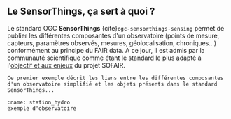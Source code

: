 ## Le SensorThings, ça sert à quoi ?

Le standard OGC **SensorThings** {cite}`ogc-sensorthings-sensing` permet de publier les différentes composantes d'un observatoire (points de mesure, capteurs, paramètres observés, mesures, géolocalisation, chroniques...) conformément au principe du FAIR data. A ce jour, il est admis par la communauté scientifique comme étant le standard le plus adapté à l'[objectif et aux enjeux](https://geosas.fr/sofair-book/intro.html#objectif) du projet SOFAIR.

```{note}
Ce premier exemple décrit les liens entre les différentes composantes d'un observatoire simplifié et les objets présents dans le standard SensorThings...
```

```{figure} img/station_hydro_1.png
:name: station_hydro
exemple d'observatoire
```
